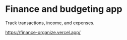 # Finance and budgeting app

Track transactions, income, and expenses.

https://finance-organize.vercel.app/